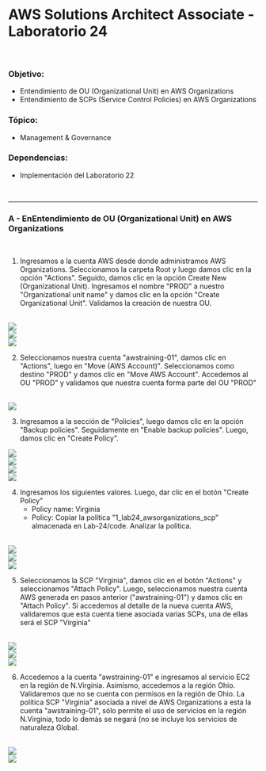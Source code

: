 # AWS Solutions Architect Associate - Laboratorio 24

<br>

### Objetivo: 
* Entendimiento de OU (Organizational Unit) en AWS Organizations
* Entendimiento de SCPs (Service Control Policies) en AWS Organizations

### Tópico:
* Management & Governance

### Dependencias:
* Implementación del Laboratorio 22

<br>

---

### A - EnEntendimiento de OU (Organizational Unit) en AWS Organizations

<br>

1. Ingresamos a la cuenta AWS desde donde administramos AWS Organizations. Seleccionamos la carpeta Root y luego damos clic en la opción "Actions". Seguido, damos clic en la opción Create New (Organizational Unit). Ingresamos el nombre "PROD" a nuestro "Organizational unit name" y damos clic en la opción "Create Organizational Unit". Validamos la creación de nuestra OU.

<br>

<img src="images/Lab24_01.jpg">

<br>

<img src="images/Lab24_02.jpg">

<br>

<img src="images/Lab24_03.jpg">

<br>

2. Seleccionamos nuestra cuenta "awstraining-01", damos clic en "Actions", luego en "Move (AWS Account)". Seleccionamos como destino "PROD" y damos clic en "Move AWS Account". Accedemos al OU "PROD" y validamos que nuestra cuenta forma parte del OU "PROD" 

<br>

<img src="images/Lab24_04.jpg">

<br>

3. Ingresamos a la sección de "Policies", luego damos clic en la opción "Backup policies". Seguidamente en "Enable backup policies". Luego, damos clic en "Create Policy". 

<img src="images/Lab24_05.jpg">

<br>

<img src="images/Lab24_06.jpg">

<br>

<img src="images/Lab24_07.jpg">

<br>

<img src="images/Lab24_08.jpg">

<br>

4. Ingresamos los siguientes valores. Luego, dar clic en el botón "Create Policy"
    * Policy name: Virginia
    * Policy: Copiar la política "1_lab24_awsorganizations_scp" almacenada en Lab-24/code. Analizar la política.

<br>

<img src="images/Lab24_09.jpg">

<br>

<img src="images/Lab24_10.jpg">

<br>

<img src="images/Lab24_11.jpg">

<br>

5. Seleccionamos la SCP "Virginia", damos clic en el botón "Actions" y seleccionamos "Attach Policy". Luego, seleccionamos nuestra cuenta AWS generada en pasos anterior ("awstraining-01") y damos clic en "Attach Policy". Si accedemos al detalle de la nueva cuenta AWS, validaremos que esta cuenta tiene asociada varias SCPs, una de ellas será el SCP "Virginia"

<br>

<img src="images/Lab24_12.jpg">

<br>

<img src="images/Lab24_13.jpg">

<br>

<img src="images/Lab24_14.jpg">

<br>

6. Accedemos a la cuenta "awstraining-01" e ingresamos al servicio EC2 en la región de N.Virginia. Asimismo, accedemos a la región Ohio. Validaremos que no se cuenta con permisos en la región de Ohio. La política SCP "Virginia" asociada a nivel de AWS Organizations a esta la cuenta "awstraining-01", sólo permite el uso de servicios en la región N.Virginia, todo lo demás se negará (no se incluye los servicios de naturaleza Global.

<br>

<img src="images/Lab24_15.jpg">

<br>

<img src="images/Lab24_16.jpg">

<br>